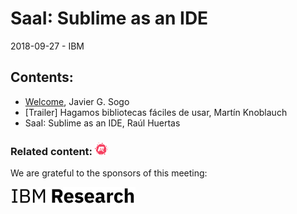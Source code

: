 # SaaI: Sublime as an IDE
2018-09-27 - IBM

## Contents:
- [Welcome](welcome.pdf), Javier G. Sogo
- [Trailer] Hagamos bibliotecas fáciles de usar, Martín Knoblauch
- SaaI: Sublime as an IDE, Raúl Huertas

### Related content: [<img src="../assets/brand-logos/meetup.svg" alt="meetup" height="20"/>](https://www.meetup.com/es-ES/Madrid-C-Cpp/events/254753117/)

We are grateful to the sponsors of this meeting:  

<img src="../assets/sponsor-logos/ibm_research.jpg" alt="IBM Research" width="200"/>
